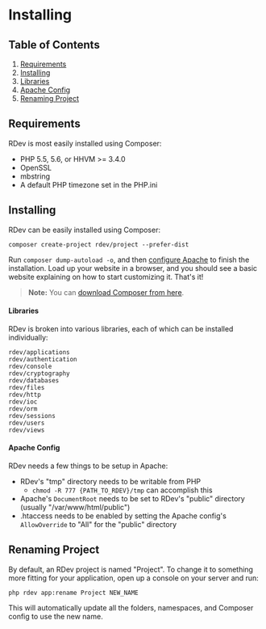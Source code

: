 # Installing

## Table of Contents
1. [Requirements](#requirements)
2. [Installing](#installing)
  1. [Libraries](#libraries)
  2. [Apache Config](#apache-config)
3. [Renaming Project](#renaming-project)

<a id="requirements"></a>
## Requirements
RDev is most easily installed using Composer:

* PHP 5.5, 5.6, or HHVM >= 3.4.0
* OpenSSL
* mbstring
* A default PHP timezone set in the PHP.ini

<a id="installing"></a>
## Installing
RDev can be easily installed using Composer:

```
composer create-project rdev/project --prefer-dist
```

Run `composer dump-autoload -o`, and then [configure Apache](#apache-config) to finish the installation.  Load up your website in a browser, and you should see a basic website explaining on how to start customizing it.  That's it!

> **Note:** You can [download Composer from here](https://getcomposer.org/download/).

<a id="libraries"></a>
#### Libraries
RDev is broken into various libraries, each of which can be installed individually:

```
rdev/applications
rdev/authentication
rdev/console
rdev/cryptography
rdev/databases
rdev/files
rdev/http
rdev/ioc
rdev/orm
rdev/sessions
rdev/users
rdev/views
```

<a id="apache-config"></a>
#### Apache Config
RDev needs a few things to be setup in Apache:

* RDev's "tmp" directory needs to be writable from PHP
  * `chmod -R 777 {PATH_TO_RDEV}/tmp` can accomplish this
* Apache's `DocumentRoot` needs to be set to RDev's "public" directory (usually "/var/www/html/public")
* .htaccess needs to be enabled by setting the Apache config's `AllowOverride` to "All" for the "public" directory

<a id="renaming-project"></a>
## Renaming Project
By default, an RDev project is named "Project".  To change it to something more fitting for your application, open up a console on your server and run:

```
php rdev app:rename Project NEW_NAME
```

This will automatically update all the folders, namespaces, and Composer config to use the new name.